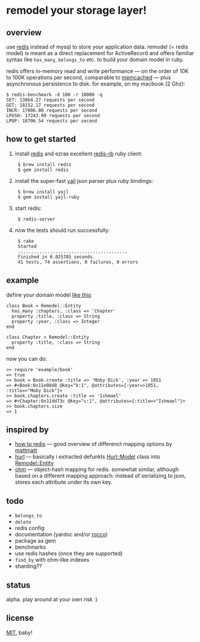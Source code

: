 # remodel your storage layer!


## overview

use [redis](http://github.com/antirez/redis) instead of mysql to store your application data.
remodel (= redis model) is meant as a direct replacement for ActiveRecord and
offers familiar syntax like `has_many`, `belongs_to` etc. to build your domain model in ruby.

redis offers in-memory read and write performance &mdash; on the order of 10K to 100K 
operations per second, comparable to [memcached](http://memcached.org/) &mdash; plus asynchronous
persistence to disk. for example, on my macbook (2 Ghz):

	$ redis-benchmark -d 100 -r 10000 -q
	SET: 13864.27 requests per second
	GET: 18152.17 requests per second
	INCR: 17006.80 requests per second
	LPUSH: 17243.99 requests per second
	LPOP: 18706.54 requests per second



## how to get started

1. install [redis](http://github.com/antirez/redis) and ezras excellent
[redis-rb](http://github.com/ezmobius/redis-rb) ruby client:

		$ brew install redis
		$ gem install redis

2. install the super-fast [yajl](http://github.com/lloyd/yajl) json parser
plus ruby bindings:

		$ brew install yajl
		$ gem install yajl-ruby

3. start redis:

		$ redis-server

4. now the tests should run successfully:

		$ rake
		Started
		.........................................
		Finished in 0.025785 seconds.
		41 tests, 74 assertions, 0 failures, 0 errors


## example

define your domain model [like this](http://github.com/tlossen/remodel/blob/master/example/book.rb):

	class Book < Remodel::Entity
	  has_many :chapters, :class => 'Chapter'
	  property :title, :class => String
	  property :year, :class => Integer
	end

	class Chapter < Remodel::Entity
	  property :title, :class => String
	end
	
now you can do:

	>> require 'example/book'
	=> true
	>> book = Book.create :title => 'Moby Dick', :year => 1851
	=> #<Book:0x11e08d8 @key="b:1", @attributes={:year=>1851, :title=>"Moby Dick"}>
	>> book.chapters.create :title => 'Ishmael'
	=> #<Chapter:0x11dd73c @key="c:1", @attributes={:title=>"Ishmael"}>
	>> book.chapters.size
	=> 1


## inspired by

* [how to redis](http://www.paperplanes.de/2009/10/30/how_to_redis.html)
&mdash; good overview of differenct mapping options by [mattmatt](http://github.com/mattmatt)
* [hurl](http://github.com/defunkt/hurl) &mdash; basically i extracted
defunkts [Hurl::Model](http://github.com/defunkt/hurl/blob/master/models/model.rb) class 
into [Remodel::Entity](http://github.com/tlossen/remodel/blob/master/lib/remodel/entity.rb)
* [ohm](http://github.com/soveran/ohm) &mdash; object-hash mapping for redis. 
somewhat similar, although based on a different mapping approach: instead of serializing to json,
stores each attribute under its own key.


## todo

* `belongs_to`
* `delete`
* redis config
* documentation (yardoc and/or [rocco](http://github.com/rtomayko/rocco))
* package as gem
* benchmarks
* use redis hashes (once they are supported)
* `find_by` with ohm-like indexes
* sharding??


## status

alpha. play around at your own risk :)


## license

[MIT](http://github.com/tlossen/remodel/raw/master/LICENSE), baby!